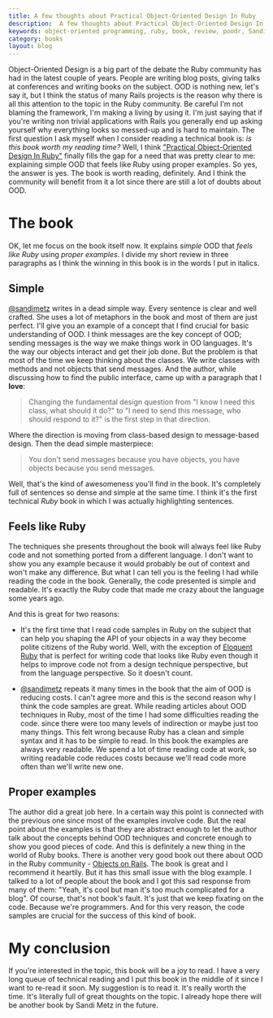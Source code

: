 ```yaml
---
title: A few thoughts about Practical Object-Oriented Design In Ruby
description:  A few thoughts about Practical Object-Oriented Design In Ruby by Sandi Metz. Published by Addison-Wesley in 2012
keywords: object-oriented programming, ruby, book, review, poodr, Sandi Metz
category: books
layout: blog
---
```


Object-Oriented Design is a big part of the debate the Ruby community has had
in the latest couple of years. People are writing blog posts, giving talks at
conferences and writing books on the subject. OOD is nothing new, let's say
it, but I think the status of many Rails projects is the reason why there is
all this attention to the topic in the Ruby community. Be careful I'm not
blaming the framework, I'm making a living by using it. I'm just saying that
if you're writing non trivial applications with Rails you generally end up
asking yourself why everything looks so messed-up and is hard to maintain. The
first question I ask myself when I consider reading a technical book is: *is
this book worth my reading time?* Well, I think ["Practical Object-Oriented
Design In Ruby"](http://www.poodr.info/) finally fills the gap for a
need that was pretty clear to me: explaining simple OOD that feels like Ruby
using proper examples. So yes, the answer is yes. The book is worth reading,
definitely. And I think the community will benefit from it a lot since there
are still a lot of doubts about OOD.

# The book

OK, let me focus on the book itself now. It explains *simple* OOD that *feels
like Ruby* using *proper examples*. I divide my short review in three
paragraphs as I think the winning in this book is in the words I put in
italics.

## Simple

[@sandimetz](https://twitter.com/sandimetz) writes in a dead simple way. Every
sentence is clear and well crafted. She uses a lot of metaphors in the book and
most of them are just perfect. I'll give you an example of a concept that I
find crucial for basic understanding of OOD. I think messages are the key
concept of OOD; sending messages is the way we make things work in OO
languages. It's the way our objects interact and get their job done. But the
problem is that most of the time we keep thinking about the classes. We write
classes with methods and not objects that send messages. And the author, while
discussing how to find the public interface, came up with a paragraph that I
**love**:

> Changing the fundamental design question from "I know I need this class,
> what should it do?" to "I need to send this message, who should respond to
> it?" is the first step in that direction.

Where the direction is moving from class-based design to message-based design.
Then the dead simple masterpiece:

> You don't send messages because you have objects, you have objects because
> you send messages.

Well, that's the kind of awesomeness you'll find in the book. It's completely
full of sentences so dense and simple at the same time. I think it's the first
technical *Ruby* book in which I was actually highlighting sentences.

## Feels like Ruby

The techniques she presents throughout the book will always feel like Ruby code
and not something ported from a different language. I don't want to show you
any example because it would probably be out of context and won't make any
difference. But what I can tell you is the feeling I had while reading the code
in the book. Generally, the code presented is simple and readable. It's exactly
the Ruby code that made me crazy about the language some years ago.

And this is great for two reasons:

- It's the first time that I read code samples in Ruby on the subject that can
help you shaping the API of your objects in a way they become polite citizens
of the Ruby world. Well, with the exception of [Eloquent
Ruby](http://eloquentruby.com/) that is perfect for writing code that looks
like Ruby even though it helps to improve code not from a design technique
perspective, but from the language perspective. So it doesn't count.

- [@sandimetz](https://twitter.com/sandimetz) repeats it many times in the book
that the aim of OOD is reducing costs. I can't agree more and this is the
second reason why I think the code samples are great. While reading articles
about OOD techniques in Ruby, most of the time I had some difficulties reading
the code.  since there were too many levels of indirection or maybe just too
many things.  This felt wrong because Ruby has a clean and simple syntax and it
has to be simple to read. In this book the examples are always very readable.
We spend a lot of time reading code at work, so writing readable code reduces
costs because we'll read code more often than we'll write new one.

## Proper examples

The author did a great job here. In a certain way this point is connected with
the previous one since most of the examples involve code. But the real point
about the examples is that they are abstract enough to let the author talk
about the concepts behind OOD techniques and concrete enough to show you good
pieces of code. And this is definitely a new thing in the world of Ruby books.
There is another very good book out there about OOD in the Ruby community -
[Objects on Rails](http://objectsonrails.com/). The book is great and I
recommend it heartily. But it has this small issue with the blog example. I
talked to a lot of people about the book and I got this sad response from many
of them: "Yeah, it's cool but man it's too much complicated for a blog".  Of
course, that's not book's fault. It's just that we keep fixating on the code.
Because we're programmers. And for this very reason, the code samples are
crucial for the success of this kind of book.

# My conclusion

If you're interested in the topic, this book will be a joy to read. I have a
very long queue of technical reading and I put this book in the middle of it
since I want to re-read it soon. My suggestion is to read it. It's really worth
the time. It's literally full of great thoughts on the topic. I already hope
there will be another book by Sandi Metz in the future.
